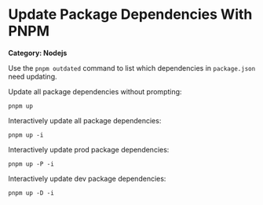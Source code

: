 # Update Package Dependencies With PNPM

__Category: Nodejs__

Use the `pnpm outdated` command to list which dependencies in `package.json` need updating. 

Update all package dependencies without prompting:

```shell 
pnpm up
```

Interactively update all package dependencies:

```shell 
pnpm up -i
```

Interactively update prod package dependencies:

```shell
pnpm up -P -i
```

Interactively update dev package dependencies:

```shell
pnpm up -D -i
```
